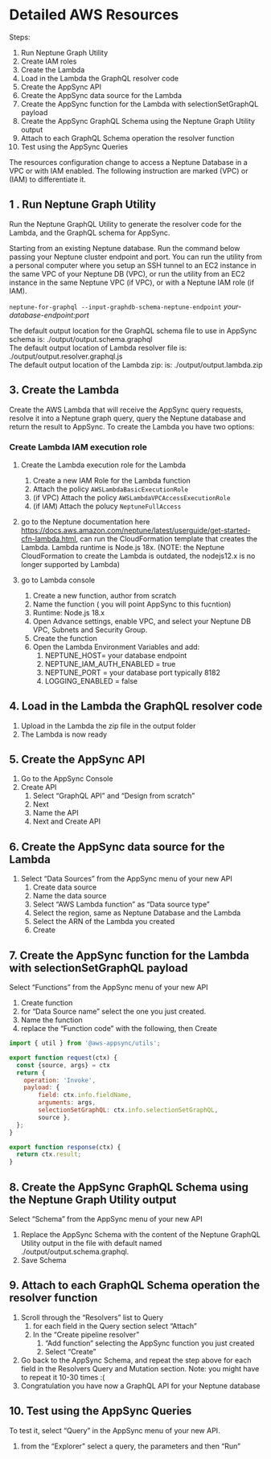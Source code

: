# Detailed AWS Resources

Steps:

1. Run Neptune Graph Utility
2. Create IAM roles
3. Create the Lambda
4. Load in the Lambda the GraphQL resolver code
5. Create the AppSync API
6. Create the AppSync data source for the Lambda
7. Create the AppSync function for the Lambda with selectionSetGraphQL payload
8. Create the AppSync GraphQL Schema using the Neptune Graph Utility output
9. Attach to each GraphQL Schema operation the resolver function
10. Test using the AppSync Queries

The resources configuration change to access a Neptune Database in a VPC or with IAM enabled. The following instruction are marked (VPC) or (IAM) to differentiate it. 

## 1 . Run Neptune Graph Utility

Run the Neptune GraphQL Utility to generate the resolver code for the Lambda, and the GraphQL schema for AppSync.

Starting from an existing Neptune database.
Run the command below passing your Neptune cluster endpoint and port.
You can run the utility from a personal computer where you setup an SSH tunnel to an EC2 instance in the same VPC of your Neptune DB (VPC), or run the utility from an EC2 instance in the same Neptune VPC (if VPC), or with a Neptune IAM role (if IAM).

`neptune-for-graphql --input-graphdb-schema-neptune-endpoint` *your-database-endpoint:port*

The default output location for the GraphQL schema file to use in AppSync schema is: ./output/output.schema.graphql
<br>
The default output location of Lambda resolver file is: ./output/output.resolver.graphql.js
<br>
The default output location of the Lambda zip: is: ./output/output.lambda.zip


## 3. Create the Lambda

Create the AWS Lambda that will receive the AppSync query requests, resolve it into a Neptune graph query, query the Neptune database and return the result to AppSync.
To create the Lambda you have two options:

### Create Lambda IAM execution role
1. Create the Lambda execution role for the Lambda
    1. Create a new IAM Role for the Lambda function
    2. Attach the policy `AWSLambdaBasicExecutionRole`
    3. (if VPC) Attach the policy `AWSLambdaVPCAccessExecutionRole`
    3. (if IAM) Attach the polucy `NeptuneFullAccess`


1. go to the Neptune documentation here https://docs.aws.amazon.com/neptune/latest/userguide/get-started-cfn-lambda.html, can run the CloudFormation template that creates the Lambda. Lambda runtime is Node.js 18x.
     (NOTE: the Neptune CloudFormation to create the Lambda is outdated, the nodejs12.x is no longer supported by Lambda)
2. go to Lambda console
    1. Create a new function, author from scratch
    2. Name the function ( you will point AppSync to this fucntion)
    3. Runtime: Node.js 18.x
    4. Open Advance settings, enable VPC, and select your Neptune DB VPC, Subnets and Security Group.
    5. Create the function
    6. Open the Lambda Environment Variables and add:
        1. NEPTUNE_HOST= your database endpoint
        2. NEPTUNE_IAM_AUTH_ENABLED = true
        3. NEPTUNE_PORT = your database port typically 8182
        4. LOGGING_ENABLED = false

## 4. Load in the Lambda the GraphQL resolver code

1. Upload in the Lambda the zip file in the output folder
2. The Lambda is now ready

## 5. Create the AppSync API

1. Go to the AppSync Console
2. Create API
    1. Select “GraphQL API” and “Design from scratch”
    2. Next
    3. Name the API
    4. Next and Create API

## 6. Create the AppSync data source for the Lambda

1. Select “Data Sources” from the AppSync menu of your new API
    1. Create data source
    2. Name the data source
    3. Select “AWS Lambda function” as “Data source type”
    4. Select the region, same as Neptune Database and the Lambda
    5. Select the ARN of the Lambda you created
    6. Create

## 7. Create the AppSync function for the Lambda with selectionSetGraphQL payload

Select “Functions” from the AppSync menu of your new API

1. Create function
2. for “Data Source name” select the one you just created.
3. Name the function
4. replace the “Function code” with the following, then Create

```js
import { util } from '@aws-appsync/utils';

export function request(ctx) {
  const {source, args} = ctx
  return {
    operation: 'Invoke',
    payload: {
        field: ctx.info.fieldName, 
        arguments: args,
        selectionSetGraphQL: ctx.info.selectionSetGraphQL,
        source },
  };
}

export function response(ctx) {
  return ctx.result;
}
```

## 8. Create the AppSync GraphQL Schema using the Neptune Graph Utility output

Select “Schema” from the AppSync menu of your new API

1. Replace the AppSync Schema with the content of the Neptune GraphQL Utility output in the file with default named  ./output/output.schema.graphql.
2. Save Schema

## 9. Attach to each GraphQL Schema operation the resolver function

1. Scroll through the “Resolvers” list to Query
    1. for each field in the Query section select “Attach”
    2. In the “Create pipeline resolver” 
        1. “Add function“ selecting the AppSync function you just created
        2. Select “Create”
2. Go back to the AppSync Schema, and repeat the step above for each field in the Resolvers Query and Mutation section. Note: you might have to repeat it 10-30 times :(
3. Congratulation you have now a GraphQL API for your Neptune database

## 10. Test using the AppSync Queries

To test it, select “Query” in the AppSync menu of your new API.

1. from the “Explorer” select a query, the parameters and then “Run”

